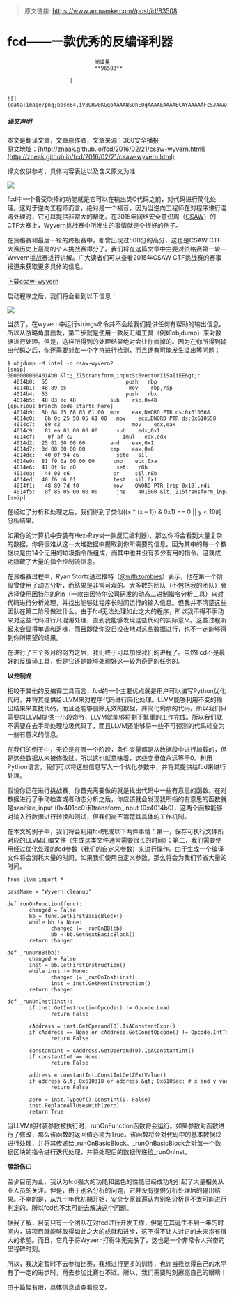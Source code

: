 > 原文链接: https://www.anquanke.com//post/id/83508 


# fcd——一款优秀的反编译利器


                                阅读量   
                                **96583**
                            
                        |
                        
                                                                                                                                    ![](data:image/png;base64,iVBORw0KGgoAAAANSUhEUgAAAAEAAAABCAYAAAAfFcSJAAAAAXNSR0IArs4c6QAAAARnQU1BAACxjwv8YQUAAAAJcEhZcwAADsQAAA7EAZUrDhsAAAANSURBVBhXYzh8+PB/AAffA0nNPuCLAAAAAElFTkSuQmCC)
                                                                                            



##### 译文声明

本文是翻译文章，文章原作者，文章来源：360安全播报
                                <br>原文地址：[http://zneak.github.io/fcd/2016/02/21/csaw-wyvern.html](http://zneak.github.io/fcd/2016/02/21/csaw-wyvern.html)

译文仅供参考，具体内容表达以及含义原文为准



[![](https://p2.ssl.qhimg.com/t015ac30962ded75a6f.jpg)](https://p2.ssl.qhimg.com/t015ac30962ded75a6f.jpg)

fcd中一个备受吹捧的功能就是它可以在输出类C代码之前，对代码进行简化处理。这对于逆向工程师而言，绝对是一个福音，因为当逆向工程师在对程序进行混淆处理时，它可以提供非常大的帮助。在2015年网络安全意识周（[CSAW](https://csaw.engineering.nyu.edu/)）的CTF大赛上，Wyvern挑战赛中所发生的事情就是个很好的例子。

在资格赛和最后一轮的终极赛中，都曾出现过500分的高分，这也是CSAW CTF大赛历史上最高的个人挑战赛得分了。我们将在这篇文章中主要对资格赛第一轮－Wyvern挑战赛进行讲解。广大读者们可以查看2015年CSAW CTF挑战赛的赛事报道来获取更多具体的信息。

[下载csaw-wyvern](http://zneak.github.io/fcd/files/csaw-wyvern-9949023fee353b66a70c56588540f0ec2c3531ac)

启动程序之后，我们将会看到以下信息：

[![](https://p0.ssl.qhimg.com/t017bec9347009c215d.png)](https://p0.ssl.qhimg.com/t017bec9347009c215d.png)

当然了，在wyvern中运行strings命令并不会给我们提供任何有帮助的输出信息。所以从战略角度出发，第二步就是使用一款反汇编工具（例如objdump）来对数据进行处理。但是，这样所得到的处理结果绝对会让你疯掉的。因为在你所得到输出代码之后，你还需要对每一个字符进行检测，而且还有可能发生溢出等问题：

```
$ objdump -M intel -d csaw-wyvern2
[snip]
00000000004014b0 &lt;_Z15transform_inputSt6vectorIiSaIiEE&gt;:
  4014b0:  55                         push   rbp
  4014b1:  48 89 e5                    mov    rbp,rsp
  4014b4:  53                         push   rbx
  4014b5:  48 83 ec 48           sub    rsp,0x48
[spurious branch code starts here]
  4014b9:  8b 04 25 68 03 61 00  mov    eax,DWORD PTR ds:0x610368
  4014c0:   8b 0c 25 58 05 61 00   mov    ecx,DWORD PTR ds:0x610558
  4014c7:   89 c2                       mov    edx,eax
  4014c9:   81 ea 01 00 00 00      sub    edx,0x1
  4014cf:    0f af c2                imul   eax,edx
  4014d2:  25 01 00 00 00        and    eax,0x1
  4014d7:  3d 00 00 00 00        cmp    eax,0x0
  4014dc:   40 0f 94 c6            sete   sil
  4014e0:  81 f9 0a 00 00 00      cmp    ecx,0xa
  4014e6:  41 0f 9c c0             setl   r8b
  4014ea:   44 08 c6              or     sil,r8b
  4014ed:  40 f6 c6 01            test   sil,0x1
  4014f1:   48 89 7d f0           mov    QWORD PTR [rbp-0x10],rdi
  4014f5:   0f 85 05 00 00 00      jne    401500 &lt;_Z15transform_inputSt6vec
[snip]
```

在经过了分析和处理之后，我们得到了类似((x * (x – 1)) &amp; 0x1) == 0 || y &lt; 10的分析结果。

如果你的计算机中安装有Hex-Rays(一款反汇编利器)，那么你将会看到大量复杂的数据，你将很难从这一大堆数据中提取到你所需要的信息。因为其中的每一个数据块是由14个无用的垃圾指令所组成，而其中也并没有多少有用的指令。这就成功隐藏了大量的指令控制流信息。

在资格赛过程中，Ryan Stortz通过推特（[@withzombies](https://twitter.com/withzombies)）表示，他在第一个阶段曾使用了动态分析，而结果是非常可观的。大多数的团队（不包括我的团队）会选择使用[因特尔的Pin](https://software.intel.com/en-us/articles/pin-a-dynamic-binary-instrumentation-tool)（一款由因特尔公司研发的动态二进制指令分析工具）来对代码进行分析处理，并找出能够让程序长时间运行的输入信息。但我并不清楚这些团队在第二阶段做过什么。由于fcd无法处理如此之大的程序，所以我不得不手动来对这些代码进行凡混淆处理，直到我能够发现这些代码的实际意义。这些过程听起来会显得单调和乏味，而且即使你没日没夜地对这些数据进行，也不一定能够得到你所期望的结果。

在进行了三个多月的努力之后，我们终于可以加快我们的进程了。虽然Fcd不是最好的反编译工具，但是它还是能够处理好这一较为奇葩的任务的。

**以龙制龙**

相较于其他的反编译工具而言，fcd的一个主要优点就是用户可以编写Python优化代码，并将其提供给LLVM来对程序代码进行简化处理。LLVM能够利用不变的输出结果来查找代码，而且还能够删除无效的数据，并简化剩余的代码。所以我们只需要向LLVM提供一小段命令，LLVM就能够将剩下繁重的工作完成。所以我们就不需要在去手动处理垃圾代码了，而且LLVM还能够将一些不可预测的代码转变为一些有意义的信息。

在我们的例子中，无论是在哪一个阶段，条件变量都是从数据段中进行加载的，但是这些数据从未被修改过。所以这也就意味着，这些变量值永远等于0。利用Python语言，我们可以将这些信息写入一个优化参数中，并将其提供给fcd来进行处理。

假设你正在进行挑战赛，你首先需要做的就是找出代码中一些有意思的函数。在对数据进行了手动检查或者动态分析之后，你应该就会发现我所指的有意思的函数就是sanitize_input (0x401cc0)和transform_input (0x4014b0)，这两个函数能够对输入行数据进行转换和测试，但我们尚不清楚其具体的工作机制。

在本文的例子中，我们将会利用fcd完成以下两件事情：第一，保存可执行文件所对应的LLVM汇编文件（生成这类文件通常需要很长的时间）；第二，我们需要使用经过优化处理的fcd参数（我们的自定义参数）来进行操作。由于生成一个编译文件将会消耗大量的时间，如果我们使用自定义参数，那么将会为我们节省大量的时间。

```
from llvm import *
 
passName = "Wyvern cleanup"
 
def runOnFunction(func):
       changed = False
       bb = func.GetFirstBasicBlock()
       while bb != None:
              changed |= _runOnBB(bb)
              bb = bb.GetNextBasicBlock()
       return changed
 
def _runOnBB(bb):
       changed = False
       inst = bb.GetFirstInstruction()
       while inst != None:
              changed |= _runOnInst(inst)             
              inst = inst.GetNextInstruction()
       return changed
 
def _runOnInst(inst):
       if inst.GetInstructionOpcode() != Opcode.Load:
              return False
      
       cAddress = inst.GetOperand(0).IsAConstantExpr()
       if cAddress == None or cAddress.GetConstOpcode() != Opcode.IntToPtr:
              return False
      
       constantInt = cAddress.GetOperand(0).IsAConstantInt()
       if constantInt == None:
              return False
      
       address = constantInt.ConstIntGetZExtValue()
       if address &lt; 0x610318 or address &gt; 0x6105ac: # x and y variables
              return False
      
       zero = inst.TypeOf().ConstInt(0, False)
       inst.ReplaceAllUsesWith(zero)
       return True
```

当LLVM的封装参数被执行时，runOnFunction函数将会运行。如果参数对函数进行了修改，那么该函数的返回值必须为True。该函数将会对代码中的基本数据块进行处理，并将其传递给_runOnBasicBlock。_runOnBasicBlock会对每一个数据区块的指令进行迭代处理，并将处理后的数据传递给_runOnInst。

**舔舐伤口**

至少目前为止，我认为fcd强大的功能和出色的性能已经成功地引起了大量相关从业人员的关注。但是，由于别名分析的问题，它并没有提供分析处理后的输出结果。不幸的是，从九十年代初期开始，安全专家普遍认为别名分析是不太可能进行判定的，所以fcd也不太可能去解决这个问题。

据我了解，目前只有一个团队在对fcd进行开发工作，但是在其诞生不到一年的时间内，该项目就能够取得如此之大的成就和进步，这不得不让人对它的未来抱有很大的希望。而且，它几乎将Wyvern打得体无完肤了，这也是一个非常令人兴奋的里程碑时刻。

所以，我决定暂时不去参加比赛，我想进行更多的训练，也许当我觉得自己的水平有了一定的进步时，再去参加比赛也不迟。所以，我们需要时刻擦亮自己的眼睛！

由于篇幅有限，具体信息请查看原文。
